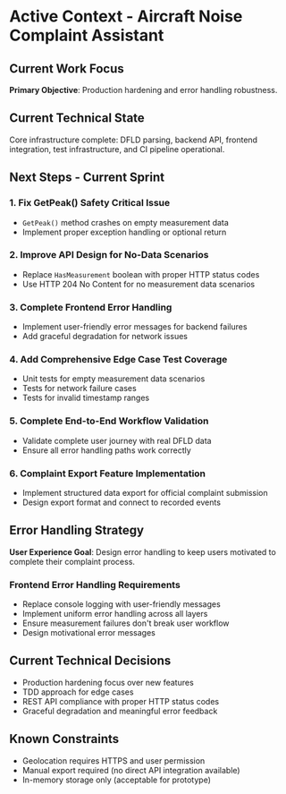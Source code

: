 # Active Context - Aircraft Noise Complaint Assistant

## Current Work Focus

**Primary Objective**: Production hardening and error handling robustness.

## Current Technical State

Core infrastructure complete: DFLD parsing, backend API, frontend integration, test infrastructure, and CI pipeline operational.

## Next Steps - Current Sprint

### 1. Fix GetPeak() Safety Critical Issue
- `GetPeak()` method crashes on empty measurement data
- Implement proper exception handling or optional return

### 2. Improve API Design for No-Data Scenarios
- Replace `HasMeasurement` boolean with proper HTTP status codes
- Use HTTP 204 No Content for no measurement data scenarios

### 3. Complete Frontend Error Handling
- Implement user-friendly error messages for backend failures
- Add graceful degradation for network issues

### 4. Add Comprehensive Edge Case Test Coverage
- Unit tests for empty measurement data scenarios
- Tests for network failure cases
- Tests for invalid timestamp ranges

### 5. Complete End-to-End Workflow Validation
- Validate complete user journey with real DFLD data
- Ensure all error handling paths work correctly

### 6. Complaint Export Feature Implementation
- Implement structured data export for official complaint submission
- Design export format and connect to recorded events

## Error Handling Strategy

**User Experience Goal**: Design error handling to keep users motivated to complete their complaint process.

### Frontend Error Handling Requirements
- Replace console logging with user-friendly messages
- Implement uniform error handling across all layers
- Ensure measurement failures don't break user workflow
- Design motivational error messages

## Current Technical Decisions
- Production hardening focus over new features
- TDD approach for edge cases
- REST API compliance with proper HTTP status codes
- Graceful degradation and meaningful error feedback

## Known Constraints
- Geolocation requires HTTPS and user permission
- Manual export required (no direct API integration available)
- In-memory storage only (acceptable for prototype)